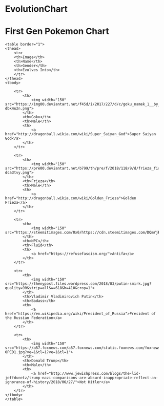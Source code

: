 # EvolutionChart
<!DOCTYPE html>
<html>
<head>
	<title>Pokemon Chart</title>
</head>
<body>

<h1>First Gen Pokemon Chart</h1>

	<table border="1">
	<thead>
		<tr>
		<th>Image</th>
		<th>Name</th>
		<th>Gender</th>
		<th>Evolves Into</th>
		</tr>
	</thead>
	<tbody>
<!-- Goku -->
		<tr>
			<th>
				<img width="150" src="https://img00.deviantart.net/f45d/i/2017/227/d/c/goku_namek_1__by_moncho_m89-dbk4u2n.png">
			</th>
			<th>Goku</th>
			<th>Male</th>
			<th>
				<a href="http://dragonball.wikia.com/wiki/Super_Saiyan_God">Super Saiyan God</a>
			</th>
		</tr>
<!-- Frieza -->	
		<tr>
			<th>
				<img width="150" src="https://pre00.deviantart.net/b799/th/pre/f/2018/118/9/d/frieza_first_form_by_walrusking914-dca3tvy.png">
			</th>
			<th>Frieza</th>
			<th>Male</th>
			<th>
				<a href="http://dragonball.wikia.com/wiki/Golden_Frieza">Golden Frieza</a>
			</th>
		</tr>
<!-- NPC -->		
		<tr>
			<th>
				<img width="150" src="https://steemitimages.com/0x0/https://cdn.steemitimages.com/DQmYjP6w11wAuWebCybbfLMcJizwvGf7uaAwSYuQeyHgpca/NPC%20Head.png">
			</th>
			<th>NPC</th>
			<th>Fluid</th>
			<th>
				<a href="https://refusefascism.org/">Antifa</a>
			</th>
		</tr>
<!-- Putin -->		
		<tr>
			<th>
				<img width="150" src="https://thenypost.files.wordpress.com/2018/03/putin-smirk.jpg?quality=90&strip=all&w=618&h=410&crop=1">
			</th>
			<th>Vladimir Vladimirovich Putin</th>
			<th>Badass</th>
			<th>
				<a href="https://en.wikipedia.org/wiki/President_of_Russia">President of the Russian Federation</a>
			</th>
		</tr>
<!-- Trump -->		
		<tr>
			<th>
				<img width="150" src="https://a57.foxnews.com/a57.foxnews.com/static.foxnews.com/foxnews.com/content/uploads/2018/11/640/320/1862/1048/Trump-OPED1.jpg?ve=1&tl=1?ve=1&tl=1">
			</th>
			<th>Donald Trump</th>
			<th>Male</th>
			<th>
				<a href="http://www.jewishpress.com/blogs/the-lid-jeffdunetz/trump-nazi-comparisons-are-absurd-inappropriate-reflect-an-ignorance-of-history/2018/06/27/">Not Hitler</a>
			</th>
		</tr>
	</tbody>
	</table>
</body>
</html>
